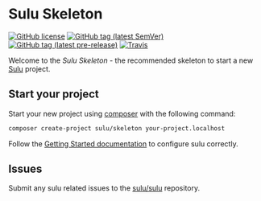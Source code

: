 # Sulu Skeleton

[![GitHub license](https://img.shields.io/github/license/sulu/sulu-skeleton.svg)](https://github.com/sulu/sulu-skeleton/blob/master/LICENSE)
[![GitHub tag (latest SemVer)](https://img.shields.io/github/tag/sulu/sulu-skeleton.svg)](https://github.com/sulu/sulu-skeleton/releases)
[![GitHub tag (latest pre-release)](https://img.shields.io/github/tag-pre/sulu/sulu-skeleton.svg)](https://github.com/sulu/sulu-skeleton/releases)
[![Travis](https://travis-ci.org/sulu/sulu-skeleton.png?branch=master)](https://travis-ci.org/sulu/sulu-skeleton)


Welcome to the *Sulu Skeleton* - the recommended skeleton to start a new [Sulu](https://github.com/sulu/sulu) project.

## Start your project

Start your new project using [composer](https://getcomposer.org/) with the following command:

```bash
composer create-project sulu/skeleton your-project.localhost
```

Follow the [Getting Started documentation](http://docs.sulu.io/en/latest/book/getting-started.html) to configure sulu correctly.

## Issues

Submit any sulu related issues to the [sulu/sulu](https://github.com/sulu/sulu/issues) repository.
